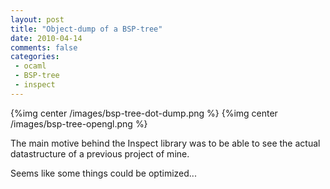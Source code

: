 ```yaml
---
layout: post
title: "Object-dump of a BSP-tree"
date: 2010-04-14
comments: false
categories:
 - ocaml
 - BSP-tree
 - inspect
---
```


{%img center /images/bsp-tree-dot-dump.png %}
{%img center /images/bsp-tree-opengl.png %}

The main motive behind the Inspect library was to be able to see the
actual datastructure of a previous project of mine.

Seems like some things could be optimized...
